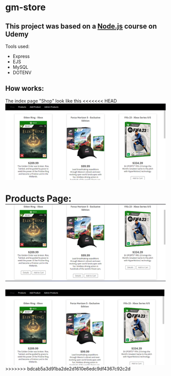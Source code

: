 # gm-store

## This project was based on a [Node.js](https://www.udemy.com/course/nodejs-the-complete-guide/) course on Udemy

Tools used: 
<ul>
<li>Express</li>
<li>EJS</li>
<li>MySQL</li>
<li>DOTENV</li>
</ul>

## How works:

The index page "Shop" look like this
<<<<<<< HEAD
<img alt="Shop Page" src="./images/index_page.png">

# 

Products Page:
<img alt="products" src="./images/products.png">
=======

<img alt="Shop Page" src="./images/index_page.png" width="500">
>>>>>>> bdcab5a3d91ba2de2d1610e6edc9df4367c92c2d

